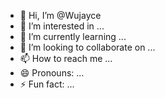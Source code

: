 - 👋 Hi, I’m @Wujayce
- 👀 I’m interested in ...
- 🌱 I’m currently learning ...
- 💞️ I’m looking to collaborate on ...
- 📫 How to reach me ...
- 😄 Pronouns: ...
- ⚡ Fun fact: ...

<!---
Wujayce/Wujayce is a ✨ special ✨ repository because its `README.md` (this file) appears on your GitHub profile.
You can click the Preview link to take a look at your changes.
--->
